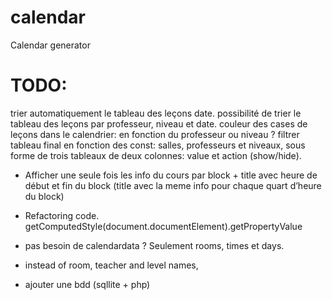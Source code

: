 # calendar
Calendar generator

# TODO:
trier automatiquement le tableau des leçons date.
possibilité de trier le tableau des leçons par professeur, niveau et date.
couleur des cases de leçons dans le calendrier: en fonction du professeur ou niveau ?
filtrer tableau final en fonction des const: salles, professeurs et niveaux, sous forme de trois tableaux de deux colonnes: value et action (show/hide).

- Afficher une seule fois les info du cours par block + title avec heure de début et fin du block (title avec la meme info pour chaque quart d’heure du block)
- Refactoring code. getComputedStyle(document.documentElement).getPropertyValue
- pas besoin de calendardata ? Seulement rooms, times et days.
- instead of room, teacher and level names,

- ajouter une bdd (sqllite + php)